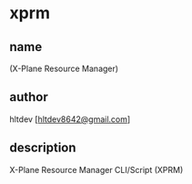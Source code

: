 # xprm

## name
(X-Plane Resource Manager)

## author
hltdev [hltdev8642@gmail.com]

## description
X-Plane Resource Manager CLI/Script (XPRM)